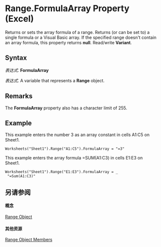 
# Range.FormulaArray Property (Excel)

Returns or sets the array formula of a range. Returns (or can be set to) a single formula or a Visual Basic array. If the specified range doesn't contain an array formula, this property returns  **null**. Read/write **Variant**.


## Syntax

 _表达式_. **FormulaArray**

 _表达式_. A variable that represents a **Range** object.


## Remarks

The  **FormulaArray** property also has a character limit of 255.


## Example

This example enters the number 3 as an array constant in cells A1:C5 on Sheet1.


```
Worksheets("Sheet1").Range("A1:C5").FormulaArray = "=3"
```

This example enters the array formula =SUM(A1:C3) in cells E1:E3 on Sheet1.




```
Worksheets("Sheet1").Range("E1:E3").FormulaArray = _ 
 "=Sum(A1:C3)"
```


## 另请参阅


#### 概念


[Range Object](b8207778-0dcc-4570-1234-f130532cc8cd.md)
#### 其他资源


[Range Object Members](http://msdn.microsoft.com/library/4336bf81-1e63-7e44-1792-baf366a027a7%28Office.15%29.aspx)